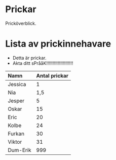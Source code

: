 # Prickar
Pricköverblick.

# Lista av prickinnehavare

- Detta är prickar.
- Akta ditt sPrååK!!!!!!!!!!!!!!!!!!!!!

| Namn | Antal prickar |
|:-----|:---------|
| Jessica | 1 |
| Nia | 1,5 |
| Jesper | 5 |
| Oskar | 15 |
| Eric | 20 |
| Kolbe | 24 |
| Furkan | 30 |
| Viktor | 31 |
| Dum-Erik | 999 |
